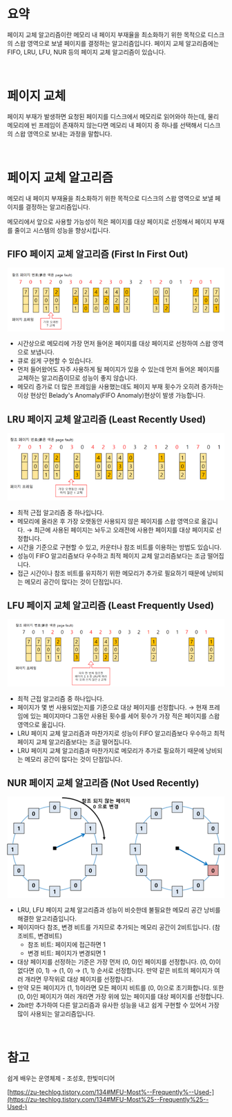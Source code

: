 # 요약

페이지 교체 알고리즘이란 메모리 내 페이지 부재율을 최소화하기 위한 목적으로 디스크의 스왑 영역으로 보낼 페이지를 결정하는 알고리즘입니다. 페이지 교체 알고리즘에는 FIFO, LRU, LFU, NUR 등의 페이지 교체 알고리즘이 있습니다.

<br>

# 페이지 교체

페이지 부재가 발생하면 요청된 페이지를 디스크에서 메모리로 읽어와야 하는데, 물리 메모리에 빈 프레임이 존재하지 않는다면 메모리 내 페이지 중 하나를 선택해서 디스크의 스왑 영역으로 보내는 과정을 말합니다.

<br>

# 페이지 교체 알고리즘

메모리 내 페이지 부재율을 최소화하기 위한 목적으로 디스크의 스왑 영역으로 보낼 페이지를 결정하는 알고리즘입니다.

메모리에서 앞으로 사용할 가능성이 적은 페이지를 대상 페이지로 선정해서 페이지 부재를 줄이고 시스템의 성능을 향상시킵니다.

## FIFO 페이지 교체 알고리즘 (First In First Out)

![FIFO](fifo.png)

- 시간상으로 메모리에 가장 먼저 들어온 페이지를 대상 페이지로 선정하여 스왑 영역으로 보냅니다.
- 큐로 쉽게 구현할 수 있습니다.
- 먼저 들어왔어도 자주 사용하게 될 페이지가 있을 수 있는데 먼저 들어온 페이지를 교체하는 알고리즘이므로 성능이 좋지 않습니다.
- 메모리 증가로 더 많은 프레임을 사용했는데도 페이지 부재 횟수가 오히려 증가하는 이상 현상인 Belady's Anomaly(FIFO Anomaly)현상이 발생 가능합니다.

## LRU 페이지 교체 알고리즘 (Least Recently Used)

![LRU](lru.png)

- 최적 근접 알고리즘 중 하나입니다.
- 메모리에 올라온 후 가장 오랫동안 사용되지 않은 페이지를 스왑 영역으로 옮깁니다. → 최근에 사용된 페이지는 놔두고 오래전에 사용한 페이지를 대상 페이지로 선정합니다.
- 시간을 기준으로 구현할 수 있고, 카운터나 참조 비트를 이용하는 방법도 있습니다.
- 성능이 FIFO 알고리즘보다 우수하고 최적 페이지 교체 알고리즘보다는 조금 떨어집니다.
- 접근 시간이나 참조 비트를 유지하기 위한 메모리가 추가로 필요하기 때문에 낭비되는 메모리 공간이 많다는 것이 단점입니다.

## LFU 페이지 교체 알고리즘 (Least Frequently Used)

![lfu](lfu.png)

- 최적 근접 알고리즘 중 하나입니다.
- 페이지가 몇 번 사용되었는지를 기준으로 대상 페이지를 선정합니다. → 현재 프레임에 있는 페이지마다 그동안 사용된 횟수를 세어 횟수가 가장 적은 페이지를 스왑 영역으로 옮깁니다.
- LRU 페이지 교체 알고리즘과 마찬가지로 성능이 FIFO 알고리즘보다 우수하고 최적 페이지 교체 알고리즘보다는 조금 떨어집니다.
- LRU 페이지 교체 알고리즘과 마찬가지로 메모리가 추가로 필요하기 때문에 낭비되는 메모리 공간이 많다는 것이 단점입니다.

## NUR 페이지 교체 알고리즘 (Not Used Recently)

![nur](nur.png)

- LRU, LFU 페이지 교체 알고리즘과 성능이 비슷한데 불필요한 메모리 공간 낭비를 해결한 알고리즘입니다.
- 페이지마다 참조, 변경 비트를 가지므로 추가되는 메모리 공간이 2비트입니다. (참조비트, 변경비트)
    - 참조 비트: 페이지에 접근하면 1
    - 변경 비트: 페이지가 변경되면 1
- 대상 페이지를 선정하는 기준은 가장 먼저 (0, 0)인 페이지를 선정합니다. (0, 0)이 없다면 (0, 1) → (1, 0) → (1, 1) 순서로 선정합니다. 만약 같은 비트의 페이지가 여러 개라면 무작위로 대상 페이지를 선정합니다.
- 만약 모든 페이지가 (1, 1)이라면 모든 페이지 비트를 (0, 0)으로 초기화합니다. 또한 (0, 0)인 페이지가 여러 개라면 가장 위에 있는 페이지를 대상 페이지를 선정합니다.
- 2bit만 추가하여 다른 알고리즘과 유사한 성능을 내고 쉽게 구현할 수 있어서 가장 많이 사용되는 알고리즘입니다.

<br>

# 참고

쉽게 배우는 운영체제 - 조성호, 한빛미디어

[https://zu-techlog.tistory.com/134#MFU-Most%--Frequently%--Used-](https://zu-techlog.tistory.com/134#MFU-Most%25--Frequently%25--Used-)
